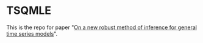 # TSQMLE
This is the repo for paper "[On a new robust method of inference for general time series models](https://arxiv.org/abs/2503.08655)".

